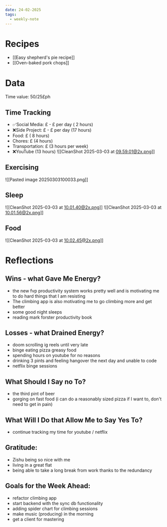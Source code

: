 ```yaml
---
date: 24-02-2025
tags:
  - weekly-note
---
```

# Recipes
- [[Easy shepherd's pie recipe]]
- [[Oven-baked pork chops]]
# Data
Time value: 50/25£ph
## Time Tracking
- ✅Social Media: £ - £ per day ( 2 hours)
- ❌Side Project: £ - £ per day (17 hours)
- Food: £ ( 8 hours)
- Chores: £ (4 hours)
- Transportation: £ (3 hours per week)
- ❌YouTube (13 hours)
![[CleanShot 2025-03-03 at 09.59.01@2x.png]]
## Exercising
![[Pasted image 20250303100033.png]]
## Sleep
![[CleanShot 2025-03-03 at 10.01.40@2x.png]]
![[CleanShot 2025-03-03 at 10.01.56@2x.png]]
## Food
![[CleanShot 2025-03-03 at 10.02.45@2x.png]]
# Reflections
## Wins - what Gave Me Energy?
- the new fvp productivity system works pretty well and is motivating me to do hard things that I am resisting
- The climbing app is also motivating me to go climbing more and get better
- some good night sleeps
- reading mark forster productivity book
## Losses - what Drained Energy?
- doom scrolling ig reels until very late
- binge eating pizza greasy food
- spending hours on youtube for no reasons
- drinking 3 pints and feeling hangover the next day and unable to code
- netflix binge sessions
## What Should I Say no To?
- the third pint of beer
- gorging on fast food (i can do a reasonably sized pizza if I want to, don't need to get in pain)
## What Will I Do that Allow Me to Say Yes To?
- continue tracking my time for youtube / netflix
## Gratitude:
- Zishu being so nice with me
- living in a great flat
- being able to take a long break from work thanks to the redundancy
## Goals for the Week Ahead:
- refactor climbing app
- start backend with the sync db functionality
- adding spider chart for climbing sessions
- make music (producing) in the morning
- get a client for mastering